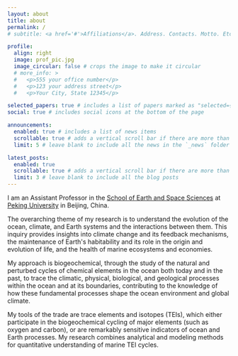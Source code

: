 ```yaml
---
layout: about
title: about
permalink: /
# subtitle: <a href='#'>Affiliations</a>. Address. Contacts. Motto. Etc.

profile:
  align: right
  image: prof_pic.jpg
  image_circular: false # crops the image to make it circular
  # more_info: >
  #   <p>555 your office number</p>
  #   <p>123 your address street</p>
  #   <p>Your City, State 12345</p>

selected_papers: true # includes a list of papers marked as "selected={true}"
social: true # includes social icons at the bottom of the page

announcements:
  enabled: true # includes a list of news items
  scrollable: true # adds a vertical scroll bar if there are more than 3 news items
  limit: 5 # leave blank to include all the news in the `_news` folder

latest_posts:
  enabled: true
  scrollable: true # adds a vertical scroll bar if there are more than 3 new posts items
  limit: 3 # leave blank to include all the blog posts
---
```


I am an Assistant Professor in the [School of Earth and Space Sciences](https://sess.pku.edu.cn) at [Peking University](https://www.pku.edu.cn) in Beijing, China. 

The overarching theme of my research is to understand the evolution of the ocean, climate, and Earth systems and the interactions between them. This inquiry provides insights into climate change and its feedback mechanisms, the maintenance of Earth's habitability and its role in the origin and evolution of life, and the health of marine ecosystems and economies.

My approach is biogeochemical, through the study of the natural and perturbed cycles of chemical elements in the ocean both today and in the past, to trace the climatic, physical, biological, and geological processes within the ocean and at its boundaries, contributing to the knowledge of how these fundamental processes shape the ocean environment and global climate. 

My tools of the trade are trace elements and isotopes (TEIs), which either participate in the biogeochemical cycling of major elements (such as oxygen and carbon), or are remarkably sensitive indicators of ocean and Earth processes. My research combines analytical and modeling methods for quantitative understanding of marine TEI cycles.
